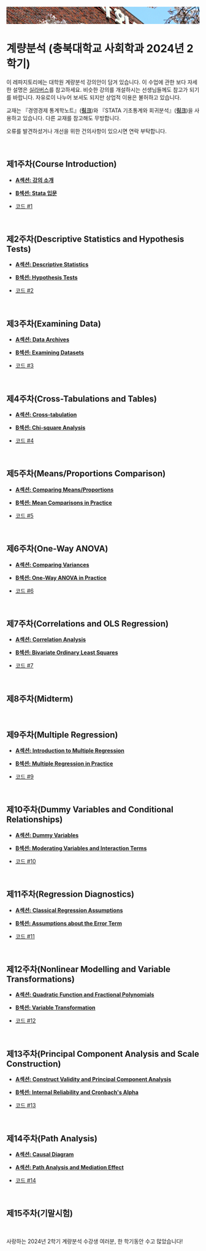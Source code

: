 <p align="center">
  <img src="https://github.com/hxk271/Syllabi/blob/main/sb1.jpg">
</p>

# 계량분석 (충북대학교 사회학과 2024년 2학기)


이 레파지토리에는 대학원 계량분석 강의안이 담겨 있습니다. 이 수업에 관한 보다 자세한 설명은 [실라버스](https://github.com/hxk271/Syllabi/blob/main/8969001(2024-2).pdf)를 참고하세요. 비슷한 강의를 개설하시는 선생님들께도 참고가 되기를 바랍니다. 자유로이 나누어 보셔도 되지만 상업적 이용은 불허하고 있습니다.

교재는 『경영경제 통계학노트』([**링크**](https://product.kyobobook.co.kr/detail/S000202998078))와 『STATA 기초통계와 회귀분석』([**링크**](https://product.kyobobook.co.kr/detail/S000001890332))을 사용하고 있습니다. 다른 교재를 참고해도 무방합니다.
 
오류를 발견하셨거나 개선을 위한 건의사항이 있으시면 연락 부탁합니다.

<br/>

## 제1주차(Course Introduction)

-  [**A섹션: 강의 소개**](https://github.com/hxk271/QASS/blob/main/Beamer_계량분석_W01A.pdf)

-  [**B섹션: Stata 입문**](https://github.com/hxk271/QASS/blob/main/Beamer_계량분석_W01B.pdf)

-  [코드 #1](https://github.com/hxk271/QASS/blob/main/W01.do)


<br/>

## 제2주차(Descriptive Statistics and Hypothesis Tests)

-  [**A섹션: Descriptive Statistics**](https://github.com/hxk271/QASS/blob/main/Beamer_계량분석_W02A.pdf)
  
-  [**B섹션: Hypothesis Tests**](https://github.com/hxk271/QASS/blob/main/Beamer_계량분석_W02B.pdf)
   
-  [코드 #2](https://github.com/hxk271/QASS/blob/main/W02.do)


<br/>

## 제3주차(Examining Data)

-  [**A섹션: Data Archives**](https://github.com/hxk271/QASS/blob/main/Beamer_계량분석_W03A.pdf)

-  [**B섹션: Examining Datasets**](https://github.com/hxk271/QASS/blob/main/Beamer_계량분석_W03B.pdf)

-  [코드 #3](https://github.com/hxk271/QASS/blob/main/W03.do)
  

<br/>

## 제4주차(Cross-Tabulations and Tables)

-  [**A섹션: Cross-tabulation**](https://github.com/hxk271/QASS/blob/main/Beamer_계량분석_W04A.pdf)

-  [**B섹션: Chi-square Analysis**](https://github.com/hxk271/QASS/blob/main/Beamer_계량분석_W04B.pdf)

-  [코드 #4](https://github.com/hxk271/QASS/blob/main/W04.do)


<br/>

## 제5주차(Means/Proportions Comparison)

-  [**A섹션: Comparing Means/Proportions**](https://github.com/hxk271/QASS/blob/main/Beamer_계량분석_W05A.pdf)

-  [**B섹션: Mean Comparisons in Practice**](https://github.com/hxk271/QASS/blob/main/Beamer_계량분석_W05B.pdf)

-  [코드 #5](https://github.com/hxk271/QASS/blob/main/W05.do)


<br/>

## 제6주차(One-Way ANOVA)

-  [**A섹션: Comparing Variances**](https://github.com/hxk271/QASS/blob/main/Beamer_계량분석_W06A.pdf)

-  [**B섹션: One-Way ANOVA in Practice**](https://github.com/hxk271/QASS/blob/main/Beamer_계량분석_W06B.pdf)

-  [코드 #6](https://github.com/hxk271/QASS/blob/main/W06.do)


<br/>

## 제7주차(Correlations and OLS Regression)

-  [**A섹션: Correlation Analysis**](https://github.com/hxk271/QASS/blob/main/Beamer_계량분석_W07A.pdf)
  
-  [**B섹션: Bivariate Ordinary Least Squares**](https://github.com/hxk271/QASS/blob/main/Beamer_계량분석_W07B.pdf)
  
-  [코드 #7](https://github.com/hxk271/QASS/blob/main/W07.do)

  
<br/>

## 제8주차(Midterm)


<br/>

## 제9주차(Multiple Regression)

-  [**A섹션: Introduction to Multiple Regression**](https://github.com/hxk271/QASS/blob/main/Beamer_계량분석_W09A.pdf)
  
-  [**B섹션: Multiple Regression in Practice**](https://github.com/hxk271/QASS/blob/main/Beamer_계량분석_W09B.pdf)
  
-  [코드 #9](https://github.com/hxk271/QASS/blob/main/W09.do)



<br/>

## 제10주차(Dummy Variables and Conditional Relationships)

-  [**A섹션: Dummy Variables**](https://github.com/hxk271/QASS/blob/main/Beamer_계량분석_W10A.pdf)

-  [**B섹션: Moderating Variables and Interaction Terms**](https://github.com/hxk271/QASS/blob/main/Beamer_계량분석_W10B.pdf)
  
-  [코드 #10](https://github.com/hxk271/QASS/blob/main/W10.do)


<br/>

## 제11주차(Regression Diagnostics)

-  [**A섹션: Classical Regression Assumptions**](https://github.com/hxk271/QASS/blob/main/Beamer_계량분석_W11A.pdf)

-  [**B섹션: Assumptions about the Error Term**](https://github.com/hxk271/QASS/blob/main/Beamer_계량분석_W11B.pdf)

-  [코드 #11](https://github.com/hxk271/QASS/blob/main/W11.do)


<br/>

## 제12주차(Nonlinear Modelling and Variable Transformations)

-  [**A섹션: Quadratic Function and Fractional Polynomials**](https://github.com/hxk271/QASS/blob/main/Beamer_계량분석_W12A.pdf)

-  [**B섹션: Variable Transformation**](https://github.com/hxk271/QASS/blob/main/Beamer_계량분석_W12B.pdf)

-  [코드 #12](https://github.com/hxk271/QASS/blob/main/W12.do)


<br/>

## 제13주차(Principal Component Analysis and Scale Construction)

-  [**A섹션: Construct Validity and Principal Component Analysis**](https://github.com/hxk271/QASS/blob/main/Beamer_계량분석_W13A.pdf)

-  [**B섹션: Internal Reliability and Cronbach's Alpha**](https://github.com/hxk271/QASS/blob/main/Beamer_계량분석_W13B.pdf)

-  [코드 #13](https://github.com/hxk271/QASS/blob/main/W13.do)


<br/>

## 제14주차(Path Analysis)

-  [**A섹션: Causal Diagram**](https://github.com/hxk271/QASS/blob/main/Beamer_계량분석_W14A.pdf)

-  [**A섹션: Path Analysis and Mediation Effect**](https://github.com/hxk271/QASS/blob/main/Beamer_계량분석_W14B.pdf)

-  [코드 #14](https://github.com/hxk271/QASS/blob/main/W14.do)


<br/>

## 제15주차(기말시험)


<br/>

사랑하는 2024년 2학기 계량분석 수강생 여러분, 한 학기동안 수고 많았습니다!
